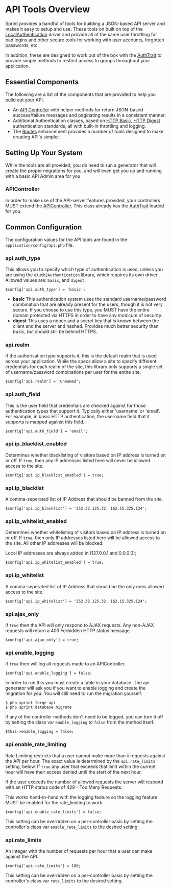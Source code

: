 # API Tools Overview

Sprint provides a handful of tools for building a JSON-based API server and makes it easy to setup and use. These tools on built on top of the [LocalAuthentication](security/authentication) driver and provide all of the same user throttling for bad logins and other secure tools for working with user accounts, forgotten passwords, etc. 

In addition, these are designed to work out of the box with the  [AuthTrait](security/auth_trait) to provide simple methods to restrict access to groups throughout your application.

## Essential Components
The following are a list of the components that are provided to help you build out your API.

- An [API  Controller](api/controller) with helper methods for return JSON-based success/failure messages and paginating results in a consistent manner.
- Additional Authentication classes, based on [HTTP Basic](api/httpbasic), [HTTP Digest](api/httpdigest) authentication standards, all with built-in throttling and logging.
- The [Routes](general/routes) enhancement provides a number of tools designed to make creating API's simpler.

## Setting Up Your System
While the tools are all provided, you do need to run a generator that will create the proper migrations for you, and will even get you up and running with a basic API Admin area for you.

### APIController
In order to make use of the API-server features provided, your controllers MUST extend the [APIController](api/controller). This class already has the [AuthTrait](security/auth_trait) loaded for you.

## Common Configuration
The configuration values for the API tools are found in the `application/config/api.php` file.

### api.auth_type
This allows you to specify which type of authentication is used, unless you are using the `oAuth2Authentication` library, which requires its own driver. Allowed values are: `basic`, and `digest`.

	$config['api.auth_type'] = 'basic';

* __basic__ This authentication system uses the standard username/password combination that are already present for the users, though it is not very secure. If you choose to use this type, you MUST have the entire domain protected via HTTPS in order to have any modicum of security.
* __digest__ This uses a nonce and a secret key that is known between the client and the server and hashed. Provides much better security than _basic_, but should still be behind HTTPS.

### api.realm
If the authorisation type supports it, this is the default realm that is used across your application. While the specs allow a site to specify different credentials for each realm of the site, this library only supports a single set of username/password combinations per user for the entire site.

	$config['api.realm'] = 'Unnamed';

### api.auth_field
This is the user field that credentials are checked against for those authentication types that support it. Typically either 'username' or 'email'. For example, in basic HTTP authentication, the username field that it supports is mapped against this field.

	$config['api.auth_field'] = 'email';

### api.ip_blacklist_enabled
Determines whether blacklisting of visitors based on IP address is turned on or off. If `true`, then any IP addresses listed here will never be allowed access to the site.

	$config['api.ip_blacklist_enabled'] = true;

### api.ip_blacklist
A comma-seperated list of IP Address that should be banned from the site.

	$config['api.ip_blacklist'] = '252.32.125.32, 162.15.325.124';

### api.ip_whitelist_enabled
Determines whether whitelisting of visitors based on IP address is turned on or off. If `true`, then only IP addresses listed here will be allowed access to the site. All other IP addresses will be blocked.

Local IP addresses are always added in (127.0.0.1 and 0.0.0.0);

	$config['api.ip_whitelist_enabled'] = true;

### api.ip_whitelist
A comma-seperated list of IP Address that should be the only ones allowed access to the site.

	$config['api.ip_whitelist'] = '252.32.125.32, 162.15.325.124';

### api.ajax_only
If `true` then the API will only respond to AJAX requests. Any non-AJAX requests will return a 403 Forbidden HTTP status message.

	$config['api.ajax_only'] = true;

### api.enable_logging
If `true` then will log all requests made to an APIController.

	$config['api.enable_logging'] = false;

In order to run this you must create a table in your database. The api generator will ask you if you want to enable logging and create the migration for you. You will still need to run the migration yourself. 

	$ php sprint forge api
	$ php sprint database migrate

If any of the controller methods don't need to be logged, you can turn it off by setting the class var `enable_logging` to `false` from the method itself.

	$this->enable_logging = false;

### api.enable_rate_limiting
Rate Limiting restricts that a user cannot make more than `X` requests against the API per hour. The exact value is determined by the `api.rate_limits` setting, below. If `true` any user that exceeds that limit within the current hour will have their access denied until the start of the next hour.

If the user exceeds the number of allowed requests the server will respond with an HTTP status code of 429 - Too Many Requests.

This works hand-in-hand with the logging feature so the logging feature MUST be enabled for the rate_limiting to work.

	$config['api.enable_rate_limits'] = false;

This setting can be overridden on a per-controller basis by setting the controller's class var `enable_rate_limits` to the desired setting.

### api.rate_limits
An integer with the number of requests per hour that a user can make against the API.

	$config['api.rate_limits'] = 100;

This setting can be overridden on a per-controller basis by setting the controller's class var `rate_limits` to the desired setting.
